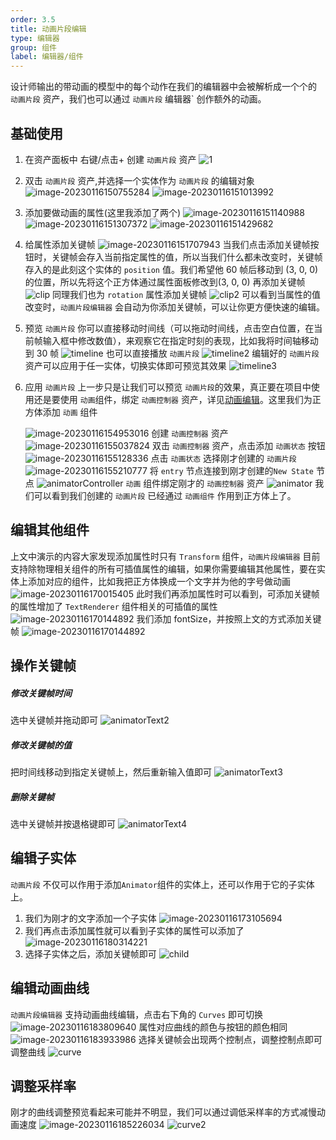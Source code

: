 ```yaml
---
order: 3.5
title: 动画片段编辑
type: 编辑器
group: 组件
label: 编辑器/组件
---
```


设计师输出的带动画的模型中的每个动作在我们的编辑器中会被解析成一个个的 `动画片段` 资产，我们也可以通过 `动画片段` 编辑器` 创作额外的动画。

## 基础使用

1. 在资产面板中 右键/点击+ 创建 `动画片段` 资产
   ![1](https://gw.alipayobjects.com/zos/OasisHub/52c428f1-6b5f-4486-93f9-f27ef468a9be/image-20230116150410999.png)

2. 双击 `动画片段` 资产,并选择一个实体作为 `动画片段` 的编辑对象
   ![image-20230116150755284](https://gw.alipayobjects.com/zos/OasisHub/016a62dc-991f-4c67-9d00-0c3b09f438dc/image-20230116150755284.png)
   ![image-20230116151013992](https://gw.alipayobjects.com/zos/OasisHub/31d2f185-fb98-42c5-af98-46c0fe6a4feb/image-20230116151013992.png)

3. 添加要做动画的属性(这里我添加了两个)
   ![image-20230116151140988](https://gw.alipayobjects.com/zos/OasisHub/443943a5-a586-42ae-badd-5117a33a0628/image-20230116151140988.png)
   ![image-20230116151307372](https://gw.alipayobjects.com/zos/OasisHub/59154743-fd64-4905-85c7-35cb315b625d/image-20230116151307372.png)
   ![image-20230116151429682](https://gw.alipayobjects.com/zos/OasisHub/6fee9c22-6e7e-4ab0-9457-d4f374f6c33e/image-20230116151429682.png)

4. 给属性添加关键帧
   ![image-20230116151707943](https://gw.alipayobjects.com/zos/OasisHub/908d4ddb-ad3f-45e1-9164-4a55b520f205/image-20230116151707943.png)
   当我们点击添加关键帧按钮时，关键帧会存入当前指定属性的值，所以当我们什么都未改变时，关键帧存入的是此刻这个实体的 `position` 值。我们希望他 60 帧后移动到 (3, 0, 0)的位置，所以先将这个正方体通过属性面板修改到(3, 0, 0) 再添加关键帧
   ![clip](https://gw.alipayobjects.com/zos/OasisHub/3379fb37-f3ed-44d7-8116-48667a2982ff/clip.gif)
   同理我们也为 `rotation` 属性添加关键帧
   ![clip2](https://gw.alipayobjects.com/zos/OasisHub/f0a0a28d-561e-4efb-b461-f0ae5f92efb9/clip2.gif)
   可以看到当属性的值改变时，`动画片段编辑器` 会自动为你添加关键帧，可以让你更方便快速的编辑。

5. 预览 `动画片段`
   你可以直接移动时间线（可以拖动时间线，点击空白位置，在当前帧输入框中修改数值），来观察它在指定时刻的表现，比如我将时间轴移动到 30 帧
   ![timeline](https://gw.alipayobjects.com/zos/OasisHub/d736229d-beeb-4657-be4b-85825c3de939/timeline.gif)
   也可以直接播放 `动画片段`
   ![timeline2](https://gw.alipayobjects.com/zos/OasisHub/138f524e-27f1-4db4-a7a4-90664a516e5f/timeline2.gif)
   编辑好的 `动画片段`资产可以应用于任一实体，切换实体即可预览其效果
   ![timeline3](https://gw.alipayobjects.com/zos/OasisHub/766a8566-c6ec-430a-b703-3895f85e7d94/timeline3.gif)

6. 应用 `动画片段`
   上一步只是让我们可以预览 `动画片段`的效果，真正要在项目中使用还是要使用 `动画`组件，绑定 `动画控制器` 资产，详见[动画编辑](${docs}editor-animator-cn)。这里我们为正方体添加 `动画` 组件

   ![image-20230116154953016](https://gw.alipayobjects.com/zos/OasisHub/cbf42a11-cfa7-4647-9a11-96dfd5e29a83/image-20230116154953016.png)
   创建 `动画控制器` 资产
   ![image-20230116155037824](https://gw.alipayobjects.com/zos/OasisHub/85c19674-6963-4fc2-8802-b2b7a4d3909b/image-20230116155037824.png)
   双击 `动画控制器` 资产，点击添加 `动画状态` 按钮
   ![image-20230116155128336](https://gw.alipayobjects.com/zos/OasisHub/bd96ad2e-e2ca-42e3-b1df-e0529c1b920e/image-20230116155128336.png)
   点击 `动画状态` 选择刚才创建的 `动画片段`
   ![image-20230116155210777](https://gw.alipayobjects.com/zos/OasisHub/7cd13e14-ff1e-4027-8e0a-69b283bd6116/image-20230116155210777.png)
   将 `entry` 节点连接到刚才创建的`New State` 节点
   ![animatorController](https://gw.alipayobjects.com/zos/OasisHub/c513fb18-9a2a-4029-a43c-513ebc2d1973/animatorContro3ller.gif)
   `动画` 组件绑定刚才的 `动画控制器` 资产
   ![animator](https://gw.alipayobjects.com/zos/OasisHub/a87bf618-93e9-4130-8f80-fd0a7ba24fa6/animator.gif)
   我们可以看到我们创建的 `动画片段` 已经通过 `动画组件` 作用到正方体上了。

## 编辑其他组件

上文中演示的内容大家发现添加属性时只有 `Transform` 组件，`动画片段编辑器` 目前支持除物理相关组件的所有可插值属性的编辑，如果你需要编辑其他属性，要在实体上添加对应的组件，比如我把正方体换成一个文字并为他的字号做动画
![image-20230116170015405](https://gw.alipayobjects.com/zos/OasisHub/10dfd915-f68d-4982-825f-ad191f58e22a/image-20230116170015405.png)
此时我们再添加属性时可以看到，可添加关键帧的属性增加了 `TextRenderer` 组件相关的可插值的属性
![image-20230116170144892](https://gw.alipayobjects.com/zos/OasisHub/1061be4b-5d88-4ae8-af0f-3856affcc51a/image-20230116170144892.png)
我们添加 fontSize，并按照上文的方式添加关键帧
![image-20230116170144892](https://gw.alipayobjects.com/zos/OasisHub/d53ed8f7-3126-4001-a26b-8e037fe2b6d5/animatorText.gif)

## 操作关键帧

##### 修改关键帧时间

选中关键帧并拖动即可
![animatorText2](https://gw.alipayobjects.com/zos/OasisHub/5fd37304-5b24-4219-b45a-7e29174484e3/animatorText2.gif)

##### 修改关键帧的值

把时间线移动到指定关键帧上，然后重新输入值即可
![animatorText3](https://gw.alipayobjects.com/zos/OasisHub/d2fc1577-9765-44a1-99e0-88173f65c8c1/animatorText3.gif)

##### 删除关键帧

选中关键帧并按退格键即可
![animatorText4](https://gw.alipayobjects.com/zos/OasisHub/0e0abc32-beba-460f-9e25-286698816341/animatorText4.gif)

## 编辑子实体

`动画片段` 不仅可以作用于添加`Animator`组件的实体上，还可以作用于它的子实体上。

1. 我们为刚才的文字添加一个子实体
   ![image-20230116173105694](https://gw.alipayobjects.com/zos/OasisHub/a59d5687-5f74-4fab-a457-42e3d07b38da/image-20230116173105694.png)
2. 我们再点击添加属性就可以看到子实体的属性可以添加了
   ![image-20230116180314221](https://gw.alipayobjects.com/zos/OasisHub/bd59b6df-a0f8-48d3-bd5d-23eeccba4816/image-20230116180314221.png)
3. 选择子实体之后，添加关键帧即可
   ![child](https://gw.alipayobjects.com/zos/OasisHub/3e03fc0a-a346-4897-8607-3a36ccb11e22/child.gif)

## 编辑动画曲线

`动画片段编辑器` 支持动画曲线编辑，点击右下角的 `Curves` 即可切换
![image-20230116183809640](https://gw.alipayobjects.com/zos/OasisHub/529e7716-d5c6-4857-9a81-966e0f371b6b/image-20230116183809640.png)
属性对应曲线的颜色与按钮的颜色相同
![image-20230116183933986](https://gw.alipayobjects.com/zos/OasisHub/1c96f6a9-d72c-4b1a-b1db-92e2ebf59ab0/image-20230116183933986.png)
选择关键帧会出现两个控制点，调整控制点即可调整曲线
![curve](https://gw.alipayobjects.com/zos/OasisHub/f439881a-39a4-463d-a7fc-1551f88bcd7c/curve.gif)

## 调整采样率

刚才的曲线调整预览看起来可能并不明显，我们可以通过调低采样率的方式减慢动画速度
![image-20230116185226034](https://gw.alipayobjects.com/zos/OasisHub/c1526af2-337a-4abf-bfde-4c66b6114002/image-20230116185226034.png)
![curve2](https://gw.alipayobjects.com/zos/OasisHub/2ff245ef-2f7f-4e53-a5aa-e06ead091abf/curve2.gif)
